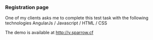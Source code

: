 ### Registration page

One of my clients asks me to complete this test task with the following technologies AngularJs / Javascript / HTML / CSS 

The demo is available at http://v.sparrow.cf
